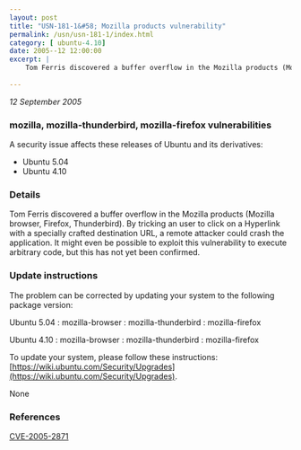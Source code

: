 ```yaml
---
layout: post
title: "USN-181-1&#58; Mozilla products vulnerability"
permalink: /usn/usn-181-1/index.html
category: [ ubuntu-4.10]
date: 2005--12 12:00:00
excerpt: |
    Tom Ferris discovered a buffer overflow in the Mozilla products (Mozilla browser, Firefox, Thunderbird). By tricking an user to click on a Hyperlink with a specially crafted destination URL, a remote attacker could crash the application. It might even be possible to exploit this vulnerability to execute arbitrary code, but this has not yet been confirmed.
    
--- 
```

 
 

*12 September 2005*

### mozilla, mozilla-thunderbird, mozilla-firefox vulnerabilities

A security issue affects these releases of Ubuntu and its derivatives:

* Ubuntu 5.04
* Ubuntu 4.10

### Details

Tom Ferris discovered a buffer overflow in the Mozilla products (Mozilla browser, Firefox, Thunderbird). By tricking an user to click on a Hyperlink with a specially crafted destination URL, a remote attacker could crash the application. It might even be possible to exploit this vulnerability to execute arbitrary code, but this has not yet been confirmed.

### Update instructions

The problem can be corrected by updating your system to the following package version:

Ubuntu 5.04
 : mozilla-browser 
 : mozilla-thunderbird 
 : mozilla-firefox 

Ubuntu 4.10
 : mozilla-browser 
 : mozilla-thunderbird 
 : mozilla-firefox 

To update your system, please follow these instructions: [https://wiki.ubuntu.com/Security/Upgrades](https://wiki.ubuntu.com/Security/Upgrades).

None

### References

 
 [CVE-2005-2871](http://people.ubuntu.com/~ubuntu-security/cve/CVE-2005-2871)
 


